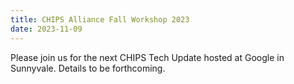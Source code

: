 ```yaml
---
title: CHIPS Alliance Fall Workshop 2023
date: 2023-11-09
---
```


Please join us for the next CHIPS Tech Update hosted at Google in Sunnyvale. Details to be forthcoming. 

